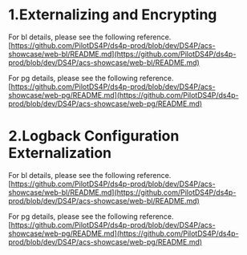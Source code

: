 # 1.Externalizing and Encrypting 

For bl details, please see the following reference.
[https://github.com/PilotDS4P/ds4p-prod/blob/dev/DS4P/acs-showcase/web-bl/README.md](https://github.com/PilotDS4P/ds4p-prod/blob/dev/DS4P/acs-showcase/web-bl/README.md)

For pg details, please see the following reference.
[https://github.com/PilotDS4P/ds4p-prod/blob/dev/DS4P/acs-showcase/web-pg/README.md](https://github.com/PilotDS4P/ds4p-prod/blob/dev/DS4P/acs-showcase/web-pg/README.md)

# 2.Logback Configuration Externalization

For bl details, please see the following reference.
[https://github.com/PilotDS4P/ds4p-prod/blob/dev/DS4P/acs-showcase/web-bl/README.md](https://github.com/PilotDS4P/ds4p-prod/blob/dev/DS4P/acs-showcase/web-bl/README.md)

For pg details, please see the following reference.
[https://github.com/PilotDS4P/ds4p-prod/blob/dev/DS4P/acs-showcase/web-pg/README.md](https://github.com/PilotDS4P/ds4p-prod/blob/dev/DS4P/acs-showcase/web-pg/README.md)

